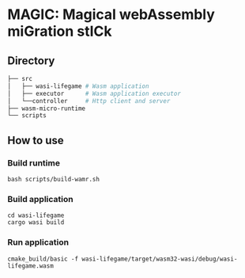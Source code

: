 # MAGIC: Magical webAssembly miGration stICk

## Directory
```bash
├── src 
│   ├── wasi-lifegame # Wasm application
│   ├── executor      # Wasm application executor
│   └──controller     # Http client and server
├── wasm-micro-runtime
└── scripts
```

## How to use
### Build runtime
```
bash scripts/build-wamr.sh
```

### Build application
```
cd wasi-lifegame
cargo wasi build
```

### Run application
```
cmake_build/basic -f wasi-lifegame/target/wasm32-wasi/debug/wasi-lifegame.wasm
```
